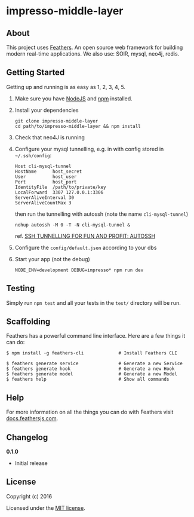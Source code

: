 # impresso-middle-layer

>

## About

This project uses [Feathers](http://feathersjs.com). An open source web framework for building modern real-time applications.
We also use: SOlR, mysql, neo4j, redis.

## Getting Started

Getting up and running is as easy as 1, 2, 3, 4, 5.

1. Make sure you have [NodeJS](https://nodejs.org/) and [npm](https://www.npmjs.com/) installed.
1. Install your dependencies

    ```
    git clone impresso-middle-layer
    cd path/to/impresso-middle-layer && npm install
    ```

1. Check that neo4J is running
1. Configure your mysql tunnelling, e.g. in with config stored in  `~/.ssh/config`:

    ```
    Host cli-mysql-tunnel
    HostName      host_secret
    User          host_user
    Port          host_port
    IdentityFile  /path/to/private/key
    LocalForward  3307 127.0.0.1:3306
    ServerAliveInterval 30
    ServerAliveCountMax 3
    ```

    then run the tunnelling with autossh (note the name  `cli-mysql-tunnel`)

    ```
    nohup autossh -M 0 -T -N cli-mysql-tunnel &
    ```

    ref. [SSH TUNNELLING FOR FUN AND PROFIT: AUTOSSH](https://www.everythingcli.org/ssh-tunnelling-for-fun-and-profit-autossh/)

1. Configure the `config/default.json` according to your dbs

1. Start your app (not the debug)

    ```
    NODE_ENV=development DEBUG=impresso* npm run dev
    ```

## Testing

Simply run `npm test` and all your tests in the `test/` directory will be run.

## Scaffolding

Feathers has a powerful command line interface. Here are a few things it can do:

```
$ npm install -g feathers-cli             # Install Feathers CLI

$ feathers generate service               # Generate a new Service
$ feathers generate hook                  # Generate a new Hook
$ feathers generate model                 # Generate a new Model
$ feathers help                           # Show all commands
```

## Help

For more information on all the things you can do with Feathers visit [docs.feathersjs.com](http://docs.feathersjs.com).

## Changelog

__0.1.0__

- Initial release

## License

Copyright (c) 2016

Licensed under the [MIT license](LICENSE).
